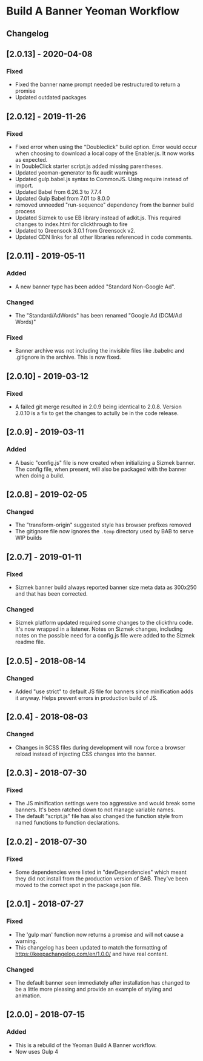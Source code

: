 # Build A Banner Yeoman Workflow

## Changelog

## [2.0.13] - 2020-04-08

### Fixed

- Fixed the banner name prompt needed be restructured to return a promise
- Updated outdated packages

## [2.0.12] - 2019-11-26

### Fixed

- Fixed error when using the "Doubleclick" build option. Error would occur when choosing to download a local copy of the Enabler.js. It now works as expected.
- In DoubleClick starter script.js added missing parentheses.
- Updated yeoman-generator to fix audit warnings
- Updated gulp.babel.js syntax to CommonJS. Using require instead of import.
- Updated Babel from 6.26.3 to 7.7.4
- Updated Gulp Babel from 7.01 to 8.0.0
- removed unneeded "run-sequence" dependency from the banner build process
- Updated Sizmek to use EB library instead of adkit.js. This required changes to index.html for clickthrough to fire
- Updated to Greensock 3.0.1 from Greensock v2.
- Updated CDN links for all other libraries referenced in code comments.

## [2.0.11] - 2019-05-11

### Added

- A new banner type has been added "Standard Non-Google Ad".

### Changed

- The "Standard/AdWords" has been renamed "Google Ad (DCM/Ad Words)"

### Fixed

- Banner archive was not including the invisible files like .babelrc and .gitignore in the archive. This is now fixed.

## [2.0.10] - 2019-03-12

### Fixed

- A failed git merge resulted in 2.0.9 being identical to 2.0.8. Version 2.0.10 is a fix to get the changes to actully be in the code release.

## [2.0.9] - 2019-03-11

### Added

- A basic "config.js" file is now created when initializing a Sizmek banner. The config file, when present, will also be packaged with the banner when doing a build.

## [2.0.8] - 2019-02-05

### Changed

- The "transform-origin" suggested style has browser prefixes removed
- The gitignore file now ignores the `.temp` directory used by BAB to serve WIP builds

## [2.0.7] - 2019-01-11

### Fixed

- Sizmek banner build always reported banner size meta data as 300x250 and that has been corrected.

### Changed

- Sizmek platform updated required some changes to the clickthru code. It's now wrapped in a listener. Notes on Sizmek changes, including notes on the possible need for a config.js file were added to the Sizmek readme file.

## [2.0.5] - 2018-08-14

### Changed

- Added "use strict" to default JS file for banners since minification adds it anyway. Helps prevent errors in production build of JS.

## [2.0.4] - 2018-08-03

### Changed

- Changes in SCSS files during development will now force a browser reload instead of injecting CSS changes into the banner.

## [2.0.3] - 2018-07-30

### Fixed

- The JS minification settings were too aggressive and would break some banners. It's been ratched down to not manage variable names.
- The default "script.js" file has also changed the function style from named functions to function declarations.

## [2.0.2] - 2018-07-30

### Fixed

- Some dependencies were listed in "devDependencies" which meant they did not install from the production version of BAB. They've been moved to the correct spot in the package.json file.

## [2.0.1] - 2018-07-27

### Fixed

- The 'gulp man' function now returns a promise and will not cause a warning.
- This changelog has been updated to match the formatting of https://keepachangelog.com/en/1.0.0/ and have real content.

### Changed

- The default banner seen immediately after installation has changed to be a little more pleasing and provide an example of styling and animation.

## [2.0.0] - 2018-07-15

### Added

- This is a rebuild of the Yeoman Build A Banner workflow.
- Now uses Gulp 4
